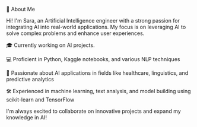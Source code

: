👋 About Me

Hi! I'm Sara, an Artificial Intelligence engineer  with a strong passion for integrating AI into real-world applications. My focus is on leveraging AI to solve complex problems and enhance user experiences.


🎓 Currently working on AI projects.

💻 Proficient in Python, Kaggle notebooks, and various NLP techniques

🤖 Passionate about AI applications in fields like healthcare, linguistics, and predictive analytics

🛠️ Experienced in machine learning, text analysis, and model building using scikit-learn and TensorFlow

I'm always excited to collaborate on innovative projects and expand my knowledge in AI!

